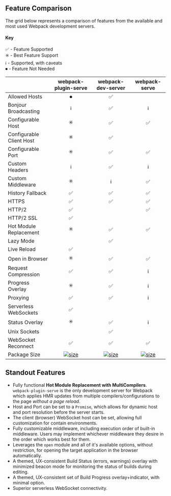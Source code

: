 [wps-size]: https://badgen.net/packagephobia/install/webpack-plugin-serve?label=size&color=green
[wps-size-url]: https://packagephobia.now.sh/result?p=webpack-plugin-serve

[ws-size]: https://badgen.net/packagephobia/install/webpack-serve?label=size&color=orange
[ws-size-url]: https://packagephobia.now.sh/result?p=webpack-serve

[wds-size]: https://badgen.net/packagephobia/install/webpack-dev-server?label=size&color=red
[wds-size-url]: https://packagephobia.now.sh/result?p=webpack-dev-server

## Feature Comparison

The grid below represents a comparison of features from the available and most used Webpack development servers.

#### Key

✅ - Feature Supported<br/>
✳️ - Best Feature Support<br/>
ℹ️ - Supported, with caveats<br/>
⏺ - Feature Not Needed<br/>

|                           | webpack-plugin-serve | webpack-dev-server | webpack-serve |
| :---                      | :---: | :---: | :---: |
| Allowed Hosts             | ⏺ | ✅ |    |
| Bonjour Broadcasting      | ℹ️ | ✅ | ℹ️ |
| Configurable Host         | ✳️ | ✅ | ✅ |
| Configurable Client Host  | ✳️ | ✅ |   |
| Configurable Port         | ✳️ | ✅ | ✅ |
| Custom Headers            | ℹ️ | ✅ | ℹ️ |
| Custom Middleware         | ✳️ | ℹ️ | ✅ |
| History Fallback          | ✅ | ✅ | ✅ |
| HTTPS                     | ✅ | ✅ | ✅ |
| HTTP/2                    | ✅ |    | ✅ |
| HTTP/2 SSL                | ✅ |    |    |
| Hot Module Replacement    | ✳️ | ✅ | ✅ |
| Lazy Mode                 |    | ✅ |    |
| Live Reload               | ✅ |    |    |
| Open in Browser           | ✳️ | ✅ | ✅ |
| Request Compression       | ✅ | ✅ | ℹ️ |
| Progress Overlay          | ✳️ | ✅ | ℹ️ |
| Proxying                  | ✅ | ✅ | ℹ️ |
| Serverless WebSockets     | ✅ |    |    |
| Status Overlay            | ✳️ | ✅ | ℹ️ |
| Unix Sockets              |    | ✅ |    |
| WebSocket Reconnect       | ✅ | ✅ | ✅ |
| Package Size              | [![size][wps-size]][wps-size-url] | [![size][wds-size]][wds-size-url] | [![size][ws-size]][ws-size-url]


## Standout Features

- Fully functional **Hot Module Replacement with MultiCompilers**. `webpack-plugin-serve` is the only development server for Webpack which applies HMR updates from multiple compilers/configurations to the page _without a page reload_.
- Host and Port can be set to a `Promise`, which allows for dynamic host and port resolution before the server starts.
- The client (browser) WebSocket host can be set, allowing full customization for contain environments.
- Fully customizable middleware, including execution order of built-in middleware. Users may implement whichever middleware they desire in the order which works best for them.
- Leverages the `open` module and all of it's available options, without restriction, for opening the target application in the browser automatically.
- A themed, UX-consistent Build Status (errors, warnings) overlay with minimized beacon mode for monitoring the status of builds during editing.
- A themed, UX-consistent set of Build Progress overlay+indicator, with minimal option.
- Superior serverless WebSocket connectivity.
